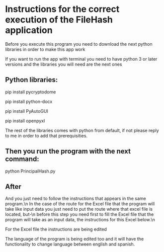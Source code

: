 # Instructions for the correct execution of the FileHash application

Before you execute this program you need to download the next python libraries in order to make this app work



If you want to run the app with terminal you need to have python 3 or later versions and the libraries you will need are the next ones



## Python libraries:
pip install pycryptodome

pip install python-docx

pip install PyAutoGUI

pip install openpyxl



The rest of the libraries comes with python from default, if not please reply to me in order to add that prerequisities.


## Then you run the program with the next command: 
python PrincipalHash.py


 ## After
And you just need to follow the instructions that appears in the same program.\n
In the case of the route for the Excel file that the program will take like input data you just need to put the route where that excel file is located, but-\n
before this step you need first to fill the Excel file that the program will take as an input data, the instructions for this Excel below.\n



For the Excel file the instructions are being edited



The language of the program is being edited too and it will have the functionality to change language between english and spanish.
